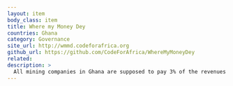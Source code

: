 ```yaml
---
layout: item
body_class: item
title: Where my Money Dey
countries: Ghana
category: Governance
site_url: http://wmmd.codeforafrica.org
github_url: https://github.com/CodeForAfrica/WhereMyMoneyDey
related: 
description: >
  All mining companies in Ghana are supposed to pay 3% of the revenues they generate back to local residents. Has your village received its fair share? You can check whether your community has received the funds due to it by simply selecting your location below.
---
```

